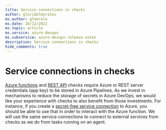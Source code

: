 ```yaml
---
title: Service connections in checks
author: gloridelmorales
ms.author: glmorale
ms.date: 10/12/2022
ms.topic: article
ms.service: azure-devops
ms.subservice: azure-devops-release-notes
description: Service connections in checks
hide_comments: true
---
```


# Service connections in checks

[Azure functions](/azure/devops/pipelines/process/approvals?view=azure-devops&tabs=check-pass#invoke-azure-function&preserve-view=true) and [REST API](/azure/devops/pipelines/process/approvals?view=azure-devops&tabs=check-pass#invoke-rest-api&preserve-view=true) checks require Azure or REST server credentials (app key) to be stored in Azure Pipelines. As we invest in mechanisms to reduce the storage of secrets in Azure DevOps, we would like your experience with checks to also benefit from those investments. For instance, if you create a [secret-free service connection](./secret-free-deployments.md) to Azure, you should be able to use that in order to interact with the Azure function. We will use the same service connections to connect to external services from checks as we do from tasks running on an agent.
